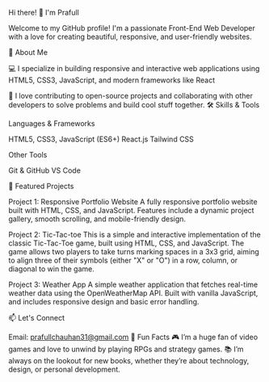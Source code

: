 Hi there! 👋 I'm Prafull

Welcome to my GitHub profile! I'm a passionate Front-End Web Developer with a love for creating beautiful, responsive, and user-friendly websites.

🚀 About Me

💻 I specialize in building responsive and interactive web applications using HTML5, CSS3, JavaScript, and modern frameworks like React

🔗 I love contributing to open-source projects and collaborating with other developers to solve problems and build cool stuff together.
🛠️ Skills & Tools

Languages & Frameworks

HTML5, CSS3, JavaScript (ES6+)
React.js
Tailwind CSS

Other Tools

Git & GitHub
VS Code

🌟 Featured Projects

Project 1: Responsive Portfolio Website
A fully responsive portfolio website built with HTML, CSS, and JavaScript. Features include a dynamic project gallery, smooth scrolling, and mobile-friendly design.

Project 2: Tic-Tac-toe
This is a simple and interactive implementation of the classic Tic-Tac-Toe game, built using HTML, CSS, and JavaScript. 
The game allows two players to take turns marking spaces in a 3x3 grid, aiming to align three of their symbols (either "X" or "O") in a row, column, or diagonal to win the game.

Project 3: Weather App
A simple weather application that fetches real-time weather data using the OpenWeatherMap API. Built with vanilla JavaScript, and includes responsive design and basic error handling.

📫 Let's Connect

Email: prafullchauhan31@gmail.com
💬 Fun Facts
🎮 I’m a huge fan of video games and love to unwind by playing RPGs and strategy games.
📚 I’m always on the lookout for new books, whether they’re about technology, design, or personal development.
